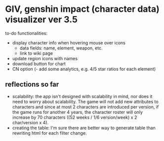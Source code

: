 # GIV, genshin impact (character data) visualizer ver 3.5

to-do functionalities: 
- display character info when hovering mouse over icons
  - data fields: name, element, weapon, etc. 
  - link to wiki page
 - update region icons with names
- download button for chart
- CN option
(- add some analytics, e.g. 4/5 star ratios for each element)


## reflections so far
- scalability: the app isn't designed with scalability in mind, nor does it need to worry about scalability. The game will not add new attributes to characters and since at most 2 characters are introduced per version, if the game runs for another 4 years, the character roster will only increase by 70 characters ((52 weeks / 1/6 version/week) x 2 char/version x 4).
- creating the table: I'm sure there are better way to generate table than rewriting html for each filter change. 
